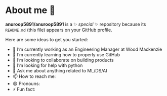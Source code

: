 # About me 👋


**anuroop5891/anuroop5891** is a ✨ _special_ ✨ repository because its `README.md` (this file) appears on your GitHub profile.

Here are some ideas to get you started:

- 🔭 I’m currently working as an Engineering Manager at Wood Mackenzie
- 🌱 I’m currently learning how to properly use GitHub
- 👯 I’m looking to collaborate on building products
- 🤔 I’m looking for help with python
- 💬 Ask me about anything related to ML/DS/AI
- 📫 How to reach me: 
- 😄 Pronouns: 
- ⚡ Fun fact:

